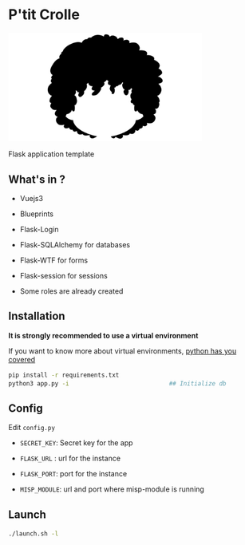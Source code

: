 # P'tit Crolle

<img title="MarkText logo" src="https://github.com/DavidCruciani/ptit-crolle/blob/main/doc/crolle.png?raw=true" alt="Alt text" width="388" data-align="center">

Flask application template

## What's in ?

- Vuejs3

- Blueprints

- Flask-Login

- Flask-SQLAlchemy for databases

- Flask-WTF for forms

- Flask-session for sessions

- Some roles are already created

## Installation

**It is strongly recommended to use a virtual environment**

If you want to know more about virtual environments, [python has you covered](https://docs.python.org/3/tutorial/venv.html)

```bash
pip install -r requirements.txt
python3 app.py -i                            ## Initialize db
```

## Config

Edit `config.py`

- `SECRET_KEY`: Secret key for the app

- `FLASK_URL` : url for the instance

- `FLASK_PORT`: port for the instance

- `MISP_MODULE`: url and port where misp-module is running

## Launch

```bash
./launch.sh -l
```
